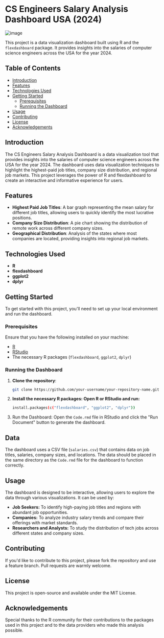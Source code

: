 # CS Engineers Salary Analysis Dashboard USA (2024)

![image](https://github.com/user-attachments/assets/cb61bfe0-5d17-4136-a8ff-4ddf90ae7979)

This project is a data visualization dashboard built using R and the `flexdashboard` package. It provides insights into the salaries of computer science engineers across the USA for the year 2024.



## Table of Contents

- [Introduction](#introduction)
- [Features](#features)
- [Technologies Used](#technologies-used)
- [Getting Started](#getting-started)
  - [Prerequisites](#prerequisites)
  - [Running the Dashboard](#running-the-dashboard)
- [Usage](#usage)
- [Contributing](#contributing)
- [License](#license)
- [Acknowledgements](#acknowledgements)

## Introduction

The CS Engineers Salary Analysis Dashboard is a data visualization tool that provides insights into the salaries of computer science engineers across the USA for the year 2024. The dashboard uses data visualization techniques to highlight the highest-paid job titles, company size distribution, and regional job markets. This project leverages the power of R and flexdashboard to create an interactive and informative experience for users.



## Features

- **Highest Paid Job Titles**: A bar graph representing the mean salary for different job titles, allowing users to quickly identify the most lucrative positions.
- **Company Size Distribution**: A pie chart showing the distribution of remote work across different company sizes.
- **Geographical Distribution**: Analysis of the states where most companies are located, providing insights into regional job markets.

## Technologies Used

- **R**
- **flexdashboard**
- **ggplot2**
- **dplyr**

## Getting Started

To get started with this project, you'll need to set up your local environment and run the dashboard.

### Prerequisites

Ensure that you have the following installed on your machine:

- [R](https://cran.r-project.org/)
- [RStudio](https://rstudio.com/products/rstudio/download/)
- The necessary R packages (`flexdashboard`, `ggplot2`, `dplyr`)

### Running the Dashboard

1. **Clone the repository**:
   ```sh
   git clone https://github.com/your-username/your-repository-name.git
2. **Install the necessary R packages: Open R or RStudio and run:**
   ```sh
   install.packages(c("flexdashboard", "ggplot2", "dplyr"))
3. Run the Dashboard: Open the `Code.rmd` file in RStudio and click the "Run Document" button to generate the dashboard.

## Data
The dashboard uses a CSV file (`salaries.csv`) that contains data on job titles, salaries, company sizes, and locations. The data should be placed in the same directory as the `Code.rmd` file for the dashboard to function correctly.

## Usage
The dashboard is designed to be interactive, allowing users to explore the data through various visualizations. It can be used by:

- **Job Seekers:** To identify high-paying job titles and regions with abundant job opportunities.
- **Companies:** To analyze industry salary trends and compare their offerings with market standards.
- **Researchers and Analysts:** To study the distribution of tech jobs across different states and company sizes.

## Contributing
If you'd like to contribute to this project, please fork the repository and use a feature branch. Pull requests are warmly welcome.

## License
This project is open-source and available under the MIT License.

## Acknowledgements
Special thanks to the R community for their contributions to the packages used in this project and to the data providers who made this analysis possible.
